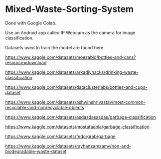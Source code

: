 # Mixed-Waste-Sorting-System

Done with Google Colab.

Use an Android app called IP Webcam as the camera for image classification.

Datasets used to train the model are found here:

https://www.kaggle.com/datasets/moezabid/bottles-and-cans?resource=download

https://www.kaggle.com/datasets/arkadiyhacks/drinking-waste-classification

https://www.kaggle.com/datasets/dataclusterlabs/bottles-and-cups-dataset

https://www.kaggle.com/datasets/ashwinshrivastav/most-common-recyclable-and-nonrecyclable-objects

https://www.kaggle.com/datasets/asdasdasasdas/garbage-classification

https://www.kaggle.com/datasets/mostafaabla/garbage-classification

https://www.kaggle.com/datasets/fedorgrab/garbage

https://www.kaggle.com/datasets/rayhanzamzamy/non-and-biodegradable-waste-dataset

